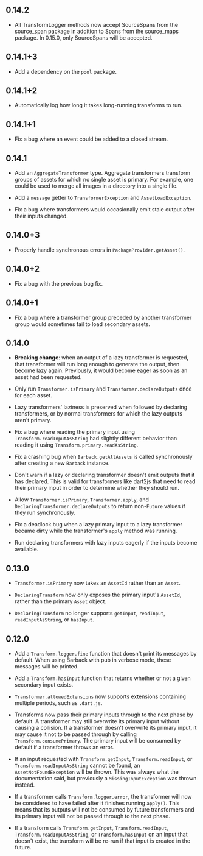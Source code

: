 ## 0.14.2

* All TransformLogger methods now accept SourceSpans from the source_span
  package in addition to Spans from the source_maps package. In 0.15.0, only
  SourceSpans will be accepted.

## 0.14.1+3

* Add a dependency on the `pool` package.

## 0.14.1+2

* Automatically log how long it takes long-running transforms to run.

## 0.14.1+1

* Fix a bug where an event could be added to a closed stream.

## 0.14.1

* Add an `AggregateTransformer` type. Aggregate transformers transform groups of
  assets for which no single asset is primary. For example, one could be used to
  merge all images in a directory into a single file.

* Add a `message` getter to `TransformerException` and `AssetLoadException`.

* Fix a bug where transformers would occasionally emit stale output after their
  inputs changed.

## 0.14.0+3

* Properly handle synchronous errors in `PackageProvider.getAsset()`.

## 0.14.0+2

* Fix a bug with the previous bug fix.

## 0.14.0+1

* Fix a bug where a transformer group preceded by another transformer group
  would sometimes fail to load secondary assets.

## 0.14.0

* **Breaking change**: when an output of a lazy transformer is requested, that
  transformer will run long enough to generate the output, then become lazy
  again. Previously, it would become eager as soon as an asset had been
  requested.

* Only run `Transformer.isPrimary` and `Transformer.declareOutputs` once for
  each asset.

* Lazy transformers' laziness is preserved when followed by
  declaring transformers, or by normal transformers for which the lazy outputs
  aren't primary.

* Fix a bug where reading the primary input using `Transform.readInputAsString`
  had slightly different behavior than reading it using
  `Transform.primary.readAsString`.

* Fix a crashing bug when `Barback.getAllAssets` is called synchronously after
  creating a new `Barback` instance.

* Don't warn if a lazy or declaring transformer doesn't emit outputs that it has
  declared. This is valid for transformers like dart2js that need to read their
  primary input in order to determine whether they should run.

* Allow `Transformer.isPrimary`, `Transformer.apply`, and
  `DeclaringTransformer.declareOutputs` to return non-`Future` values if they
  run synchronously.

* Fix a deadlock bug when a lazy primary input to a lazy transformer became
  dirty while the transformer's `apply` method was running.

* Run declaring transformers with lazy inputs eagerly if the inputs become
  available.

## 0.13.0

* `Transformer.isPrimary` now takes an `AssetId` rather than an `Asset`.

* `DeclaringTransform` now only exposes the primary input's `AssetId`, rather
  than the primary `Asset` object.

* `DeclaringTransform` no longer supports `getInput`, `readInput`,
  `readInputAsString`, or `hasInput`.

## 0.12.0

* Add a `Transform.logger.fine` function that doesn't print its messages by
  default. When using Barback with pub in verbose mode, these messages will be
  printed.

* Add a `Transform.hasInput` function that returns whether or not a given
  secondary input exists.

* `Transformer.allowedExtensions` now supports extensions containing multiple
  periods, such as `.dart.js`.

* Transforms now pass their primary inputs through to the next phase by default.
  A transformer may still overwrite its primary input without causing a
  collision. If a transformer doesn't overwrite its primary input, it may cause
  it not to be passed through by calling `Transform.consumePrimary`. The primary
  input will be consumed by default if a transformer throws an error.

* If an input requested with `Transform.getInput`, `Transform.readInput`, or
  `Transform.readInputAsString` cannot be found, an `AssetNotFoundException`
  will be thrown. This was always what the documentation said, but previously a
  `MissingInputException` was thrown instead.

* If a transformer calls `Transform.logger.error`, the transformer will now be
  considered to have failed after it finishes running `apply()`. This means that
  its outputs will not be consumed by future transformers and its primary input
  will not be passed through to the next phase.

* If a transform calls `Transform.getInput`, `Transform.readInput`,
  `Transform.readInputAsString`, or `Transform.hasInput` on an input that
  doesn't exist, the transform will be re-run if that input is created in the
  future.
